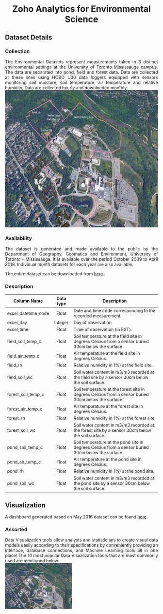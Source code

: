 <h1 align="center"><a name="section_name">Zoho Analytics for Environmental Science</a></h1>


## Dataset Details

### Collection
<div align="justify">
The Environmental Datasets represent measurements taken in 3 distinct environmental settings at the University of Toronto Mississauga campus. The data are separated into pond, field and forest data. Data are collected at these sites using HOBO U30 data loggers equipped with sensors monitoring soil moisture, soil temperature, air temperature and relative humidity. Data are collected hourly and downloaded monthly.
</div>
<img src="https://raw.githubusercontent.com/Kavyapriyakp/Zoho-Analytics-for-Environmental-Science/main/Figures/Environmental-Dataset-locations.png" alt="Environmental Dataset locations" style="height: 450px; width:800px;"/>

### Availability 
<div align="justify">
The dataset is generated and made available to the public by the Department of Geography, Geomatics and Environment, University of Toronto - Mississauga. It is available over the period October 2009 to April 2018.  Individual month datasets for each year are also available.  </div> 

The entire dataset can be downloaded from [here](https://www.utm.utoronto.ca/geography/resources/meteorological-station/environmental-datasets#2018Data).

### Description

| Column Name         | Data type | Description                                                                                         |
|---------------------|:---------:|-----------------------------------------------------------------------------------------------------|
| excel_datetime_code |   Float   | Date and time code corresponding to the recorded measurement.                                       |
| excel_day           |  Integer  | Day of observation                                                                                  |
| excel_time          |   Float   | Time of observation (in EST).                                                                       |
| field_soil_temp_c   |   Float   | Soil temperature at the field site in degrees Celcius from a sensor buried 30cm below the surface.  |
| field_air_temp_c    |   Float   | Air temperature at the field site in degrees Celcius.                                               |
| field_rh            |   Float   | Relative humidity in (%) at the field site.                                                         |
| field_soil_wc       |   Float   | Soil water content in m3/m3 recorded at the field site by a sensor 30cm below the soil surface.     |
| forest_soil_temp_c  |   Float   | Soil temperature at the forest site in degrees Celcius from a sensor buried 30cm below the surface. |
| forest_air_temp_c   |   Float   | Air temperature at the forest site in degrees Celcius.                                              |
| forest_rh           |   Float   | Relative humidity in (%) at the forest site                                                         |
| forest_soil_wc      |   Float   | Soil water content in m3/m3 recorded at the forest site by a sensor 30cm below the soil surface.    |
| pond_soil_temp_c    |   Float   | Soil temperature at the pond site in degrees Celcius from a sensor buried 30cm below the surface.   |
| pond_air_temp_c     |   Float   | Air temperature at the pond site in degrees Celcius.                                                |
| pond_rh             |   Float   | Relative humidity in (%) at the pond site.                                                          |
| pond_soil_wc        |   Float   | Soil water content in m3/m3 recorded at the pond site by a sensor 30cm below the soil surface.      |

## Visualization

A dashboard generated based on May 2016 dataset can be found [here](https://analytics.zoho.in/open-view/209324000000007351).

### Assorted

<div align="justify">
  Data Visualization tools allow analysts and statisticians to create visual data models easily according to their specifications by conveniently providing an interface, database connections, and Machine Learning tools all in one place! The 10 most popular Data Visualization tools that are most commonly used are mentioned below:
</div>

<img src="https://raw.githubusercontent.com/Kavyapriyakp/Zoho-Analytics-for-Environmental-Science/main/Figures/Environmental-Dataset-locations.png" alt="Environmental Dataset locations" style="height: 150px; width:220px;"/>
